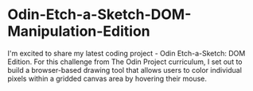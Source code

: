 # Odin-Etch-a-Sketch-DOM-Manipulation-Edition
I'm excited to share my latest coding project - Odin Etch-a-Sketch: DOM Edition. For this challenge from The Odin Project curriculum, I set out to build a browser-based drawing tool that allows users to color individual pixels within a gridded canvas area by hovering their mouse.
